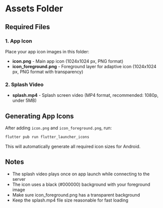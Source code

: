 # Assets Folder

## Required Files

### 1. App Icon
Place your app icon images in this folder:

- **icon.png** - Main app icon (1024x1024 px, PNG format)
- **icon_foreground.png** - Foreground layer for adaptive icon (1024x1024 px, PNG format with transparency)

### 2. Splash Video
- **splash.mp4** - Splash screen video (MP4 format, recommended: 1080p, under 5MB)

## Generating App Icons

After adding `icon.png` and `icon_foreground.png`, run:
```bash
flutter pub run flutter_launcher_icons
```

This will automatically generate all required icon sizes for Android.

## Notes

- The splash video plays once on app launch while connecting to the server
- The icon uses a black (#000000) background with your foreground image
- Make sure icon_foreground.png has a transparent background
- Keep the splash.mp4 file size reasonable for fast loading
